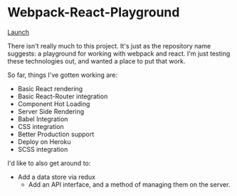 # Webpack-React-Playground

[Launch](https://lit-sea-41628.herokuapp.com/)

There isn't really much to this project. It's just as the repository
name suggests: a playground for working with webpack and react. I'm
just testing these technologies out, and wanted a place to put that 
work.

So far, things I've gotten working are:
* Basic React rendering
* Basic React-Router integration
* Component Hot Loading
* Server Side Rendering
* Babel Integration
* CSS integration
* Better Production support
* Deploy on Heroku
* SCSS integration

I'd like to also get around to:
* Add a data store via redux
  * Add an API interface, and a method of managing them
    on the server.
